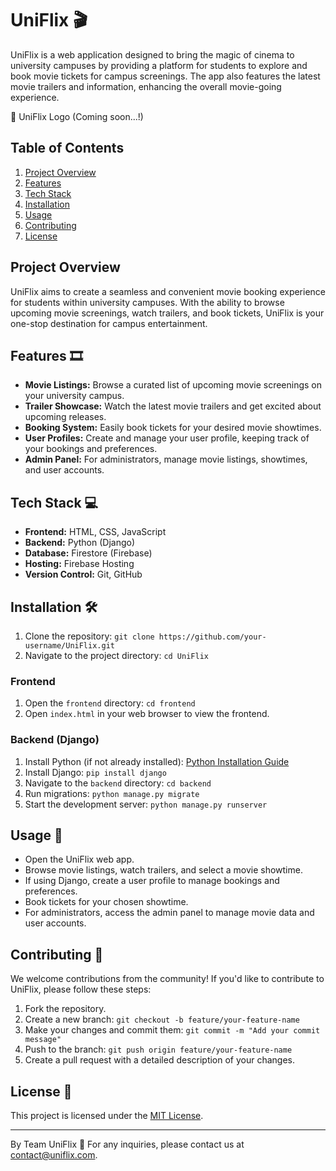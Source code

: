 # UniFlix 🎬

UniFlix is a web application designed to bring the magic of cinema to university campuses by providing a platform for students to explore and book movie tickets for campus screenings. The app also features the latest movie trailers and information, enhancing the overall movie-going experience.

🎥 UniFlix Logo (Coming soon...!)

## Table of Contents

1. [Project Overview](#project-overview)
2. [Features](#features)
3. [Tech Stack](#tech-stack)
4. [Installation](#installation)
5. [Usage](#usage)
6. [Contributing](#contributing)
7. [License](#license)

## Project Overview

UniFlix aims to create a seamless and convenient movie booking experience for students within university campuses. With the ability to browse upcoming movie screenings, watch trailers, and book tickets, UniFlix is your one-stop destination for campus entertainment.

## Features 🎞️

- **Movie Listings:** Browse a curated list of upcoming movie screenings on your university campus.
- **Trailer Showcase:** Watch the latest movie trailers and get excited about upcoming releases.
- **Booking System:** Easily book tickets for your desired movie showtimes.
- **User Profiles:** Create and manage your user profile, keeping track of your bookings and preferences.
- **Admin Panel:** For administrators, manage movie listings, showtimes, and user accounts.

## Tech Stack 💻

- **Frontend:** HTML, CSS, JavaScript
- **Backend:** Python (Django)
- **Database:** Firestore (Firebase)
- **Hosting:** Firebase Hosting
- **Version Control:** Git, GitHub

## Installation 🛠️

1. Clone the repository: `git clone https://github.com/your-username/UniFlix.git`
2. Navigate to the project directory: `cd UniFlix`

### Frontend

1. Open the `frontend` directory: `cd frontend`
2. Open `index.html` in your web browser to view the frontend.

### Backend (Django)

1. Install Python (if not already installed): [Python Installation Guide](https://www.python.org/downloads/)
2. Install Django: `pip install django`
3. Navigate to the `backend` directory: `cd backend`
4. Run migrations: `python manage.py migrate`
5. Start the development server: `python manage.py runserver`

## Usage 🚀

- Open the UniFlix web app.
- Browse movie listings, watch trailers, and select a movie showtime.
- If using Django, create a user profile to manage bookings and preferences.
- Book tickets for your chosen showtime.
- For administrators, access the admin panel to manage movie data and user accounts.

## Contributing 👥

We welcome contributions from the community! If you'd like to contribute to UniFlix, please follow these steps:

1. Fork the repository.
2. Create a new branch: `git checkout -b feature/your-feature-name`
3. Make your changes and commit them: `git commit -m "Add your commit message"`
4. Push to the branch: `git push origin feature/your-feature-name`
5. Create a pull request with a detailed description of your changes.

## License 📝

This project is licensed under the [MIT License](LICENSE).

---

By Team UniFlix 🎉
For any inquiries, please contact us at contact@uniflix.com.

